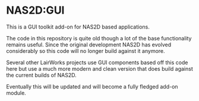 # NAS2D:GUI

This is a GUI toolkit add-on for NAS2D based applications.

The code in this repository is quite old though a lot of the base functionality remains useful. Since the original development NAS2D has evolved considerably so this code will no longer build against it anymore.

Several other LairWorks projects use GUI components based off this code here but use a much more modern and clean version that does build against the current builds of NAS2D.

Eventually this will be updated and will become a fully fledged add-on module.
